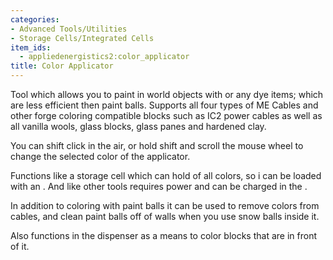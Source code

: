 ```yaml
---
categories:
- Advanced Tools/Utilities
- Storage Cells/Integrated Cells
item_ids:
  - appliedenergistics2:color_applicator
title: Color Applicator
---
```


Tool which allows you to paint in world objects with <ItemLink
id="appliedenergistics2:white_paint_ball"/> or any dye items; which
are less efficient then paint balls. Supports all four types of ME Cables and
other forge coloring compatible blocks such as IC2 power cables as well as all
vanilla wools, glass blocks, glass panes and hardened clay.



You can shift click in the air, or hold shift and scroll the mouse wheel to
change the selected color of the applicator.



Functions like a storage cell which can hold <ItemLink
id="appliedenergistics2:white_paint_ball"/> of all colors, so i can
be loaded with an <ItemLink id="appliedenergistics2:chest"/>. And
like other tools requires power and can be charged in the <ItemLink
id="appliedenergistics2:charger"/>.



In addition to coloring with paint balls it can be used to remove colors from
cables, and clean paint balls off of walls when you use snow balls inside it.



Also functions in the dispenser as a means to color blocks that are in front
of it.

<RecipeFor id="appliedenergistics2:color_applicator"/>
